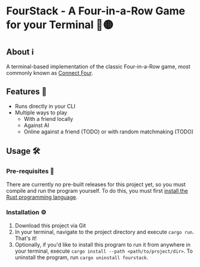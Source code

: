 # FourStack - A Four-in-a-Row Game for your Terminal 🔴🟡

## About ℹ️

A terminal-based implementation of the classic Four-in-a-Row game, most commonly known as [Connect Four](https://en.wikipedia.org/wiki/Connect_Four).

## Features 🔔

+ Runs directly in your CLI
+ Multiple ways to play
  + With a friend locally
  + Against AI
  + Online against a friend (TODO) or with random matchmaking (TODO)

## Usage 🛠️

### Pre-requisites 💾

There are currently no pre-built releases for this project yet, so you must compile and run the program yourself. To do this, you must first [install the Rust programming language](https://rustup.rs/).

### Installation ⚙️

1. Download this project via Git
2. In your terminal, navigate to the project directory and execute `cargo run`. That's it!
3. Optionally, if you'd like to install this program to run it from anywhere in your terminal, execute `cargo install --path <path/to/project/dir>`. To uninstall the program, run `cargo uninstall fourstack`.
